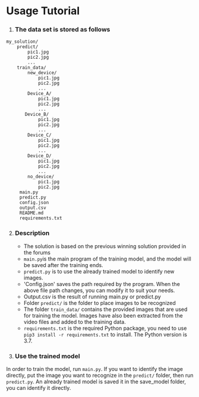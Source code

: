 
# Usage Tutorial

 1. ### The data set is stored as follows
```
my_solution/  
    predict/  
        pic1.jpg  
        pic2.jpg  
        ...
    train_data/ 
        new_device/
            pic1.jpg
            pic2.jpg
            ...
        Device_A/
            pic1.jpg  
            pic2.jpg
            ...
       Device_B/
            pic1.jpg  
            pic2.jpg
            ...
        Device_C/
            pic1.jpg  
            pic2.jpg
            ...
        Device_D/
            pic1.jpg  
            pic2.jpg
            ...
        no_device/
            pic1.jpg
            pic2.jpg
     main.py  
     predict.py  
     config.json  
     output.csv  
     README.md  
     requirements.txt
```

 2. ### Description
    
    - The solution is based on the previous winning solution provided in the forums
    - `main.py`is the main program of the training model, and the model will be saved after the training ends.
    - `predict.py` is to use the already trained model to identify new images.
    - 'Config.json' saves the path required by the program. When the above file path changes, you can modify it to suit your needs.
    - Output.csv is the result of running main.py or predict.py
    - Folder `predict/` is the folder to place images to be recognized
    - The folder `train_data/` contains the provided images that are used for training the model. Images have also been extracted from the video files and added to the training data. 
    - `requirements.txt` is the required Python package, you need to use `pip3 install -r requirements.txt` to install. The Python version is 3.7.

3. ### Use the trained model
In order to train the model, run `main.py`. If you want to identify the image directly, put the image you want to recognize in the `predict/` folder, then run `predict.py`. An already trained model is saved it in the save_model folder, you can identify it directly.


